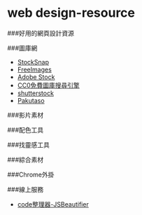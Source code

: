 # web design-resource
###好用的網頁設計資源

###圖庫網 

 * [StockSnap](https://stocksnap.io/)
 * [FreeImages](http://tw.freeimages.com/)
 * [Adobe Stock](https://stock.adobe.com/)
 * [CC0免費圖庫搜尋引擎](http://cc0.wfublog.com/)
 * [shutterstock](https://www.shutterstock.com/zh/)
 * [Pakutaso](https://www.pakutaso.com/)
 
###影片素材

###配色工具

###找靈感工具

###綜合素材

###Chrome外掛

###線上服務
 * [code整理器-JSBeautifier](http://jsbeautifier.org/)
